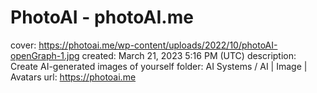 # PhotoAI - photoAI.me

cover: https://photoai.me/wp-content/uploads/2022/10/photoAI-openGraph-1.jpg
created: March 21, 2023 5:16 PM (UTC)
description: Create AI-generated images of yourself
folder: AI Systems / AI | Image | Avatars
url: https://photoai.me